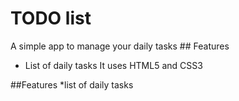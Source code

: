# TODO list

A simple app to manage your daily tasks ## Features
 
* List of daily tasks
It uses HTML5 and CSS3

##Features
*list of daily tasks